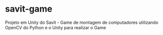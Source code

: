 # savit-game
Projeto em Unity do Savit - Game de montagem de computadores utilizando OpenCV do Python e o Unity para realizar o Game
